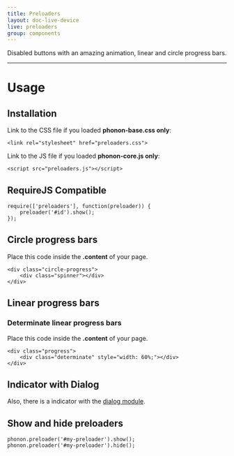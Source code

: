 ```yaml
---
title: Preloaders
layout: doc-live-device
live: preloaders
group: components
---
```


Disabled buttons with an amazing animation, linear and circle progress bars.

---

# Usage

## Installation

Link to the CSS file if you loaded **phonon-base.css only**:

<pre><code class="language-markup">&lt;link rel=&quot;stylesheet&quot; href=&quot;preloaders.css&quot;&gt;</code></pre>

Link to the JS file if you loaded **phonon-core.js only**:

<pre><code class="language-markup">&lt;script src=&quot;preloaders.js&quot;&gt;&lt;/script&gt;</code></pre>

## RequireJS Compatible

    require(['preloaders'], function(preloader)) {
        preloader('#id').show();
    });


## Circle progress bars

Place this code inside the **.content** of your page.

<pre><code class="language-markup">&lt;div class=&quot;circle-progress&quot;&gt;
    &lt;div class=&quot;spinner&quot;&gt;&lt;/div&gt;
&lt;/div&gt;
</code></pre>

## Linear progress bars

### Determinate linear progress bars

Place this code inside the **.content** of your page.

<pre><code class="language-markup">&lt;div class=&quot;progress&quot;&gt;
    &lt;div class=&quot;determinate&quot; style=&quot;width: 60%;&quot;&gt;&lt;/div&gt;
&lt;/div&gt;
</code></pre>

## Indicator with Dialog

Also, there is a indicator with the [dialog module](dialogs/).

## Show and hide preloaders

    phonon.preloader('#my-preloader').show();
    phonon.preloader('#my-preloader').hide();

